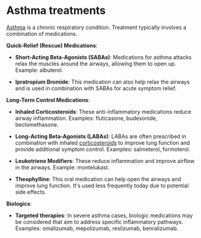 <!--
source: gpt-3 + jph editing
tags: treatments
-->

# Asthma treatments

[Asthma](../asthma/) is a chronic respiratory condition. Treatment typically involves a combination of medications.

**Quick-Relief (Rescue) Medications**:

* **Short-Acting Beta-Agonists (SABAs)**: Medications for asthma attacks relax the muscles around the airways, allowing them to open up. Example: albuterol.

* **Ipratropium Bromide**: This medication can also help relax the airways and is used in combination with SABAs for acute symptom relief.

**Long-Term Control Medications**:

* **Inhaled Corticosteroids**: These anti-inflammatory medications reduce airway inflammation. Examples: fluticasone, budesonide, beclomethasone.

* **Long-Acting Beta-Agonists (LABAs)**: LABAs are often prescribed in combination with inhaled [corticosteroids](../corticosteroids/) to improve lung function and provide additional symptom control. Examples: salmeterol, formoterol.

* **Leukotriene Modifiers**: These reduce inflammation and improve airflow in the airways. Example: montelukast.

* **Theophylline**: This oral medication can help open the airways and improve lung function. It's used less frequently today due to potential side effects.

**Biologics**:

* **Targeted therapies**: In severe asthma cases, biologic medications may be considered that aim to address specific inflammatory pathways. Examples: omalizumab, mepolizumab, reslizumab, benralizumab.
